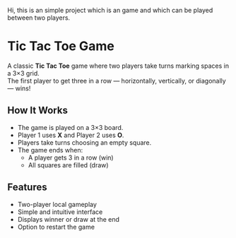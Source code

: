 Hi, this is an simple project which is an game and which can be played between two players.

# Tic Tac Toe Game

A classic **Tic Tac Toe** game where two players take turns marking spaces in a 3×3 grid.  
The first player to get three in a row — horizontally, vertically, or diagonally — wins!

## How It Works
- The game is played on a 3×3 board.
- Player 1 uses **X** and Player 2 uses **O**.
- Players take turns choosing an empty square.
- The game ends when:
  - A player gets 3 in a row (win)
  - All squares are filled (draw)

## Features
- Two-player local gameplay
- Simple and intuitive interface
- Displays winner or draw at the end
- Option to restart the game

